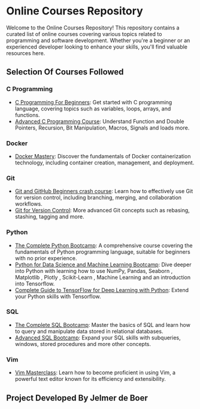 # Online Courses Repository

Welcome to the Online Courses Repository! This repository contains a curated list of online courses covering various topics related to programming and software development. Whether you're a beginner or an experienced developer looking to enhance your skills, you'll find valuable resources here.

## Selection Of Courses Followed

### C Programming
- [C Programming For Beginners](https://www.udemy.com/course/c-programming-for-beginners-/): Get started with C programming language, covering topics such as variables, loops, arrays, and functions.
- [Advanced C Programming Course](https://www.udemy.com/course/advanced-c-programming-course/): Understand Function and Double Pointers, Recursion, Bit Manipulation, Macros, Signals and loads more.

### Docker
- [Docker Mastery](https://www.udemy.com/course/docker-mastery/): Discover the fundamentals of Docker containerization technology, including container creation, management, and deployment.

### Git
- [Git and GitHub Beginners crash course](https://www.udemy.com/course/git-and-github-beginners-crash-course-2017/): Learn how to effectively use Git for version control, including branching, merging, and collaboration workflows.
- [Git for Version Control](https://www.example.com/git-for-version-control): More advanced Git concepts such as rebasing, stashing, tagging and more.

### Python
- [The Complete Python Bootcamp](https://www.udemy.com/course/complete-python-bootcamp/): A comprehensive course covering the fundamentals of Python programming language, suitable for beginners with no prior experience.
- [Python for Data Science and Machine Learning Bootcamp](https://www.udemy.com/course/python-for-data-science-and-machine-learning-bootcamp/): Dive deeper into Python with learning how to use NumPy, Pandas, Seaborn , Matplotlib , Plotly , Scikit-Learn , Machine Learning and an introduction into Tensorflow.
- [Complete Guide to TensorFlow for Deep Learning with Python](https://www.udemy.com/course/complete-guide-to-tensorflow-for-deep-learning-with-python/): Extend your Python skills with Tensorflow.

### SQL
- [The Complete SQL Bootcamp](https://www.udemy.com/course/the-complete-sql-bootcamp/): Master the basics of SQL and learn how to query and manipulate data stored in relational databases.
- [Advanced SQL Bootcamp](https://www.udemy.com/course/advanced-sql-bootcamp/): Expand your SQL skills with subqueries, windows, stored procedures and more other concepts.

### Vim
- [Vim Masterclass](https://www.udemy.com/course/vim-commands-cheat-sheet/): Learn how to become proficient in using Vim, a powerful text editor known for its efficiency and extensibility.

## Project Developed By Jelmer de Boer
